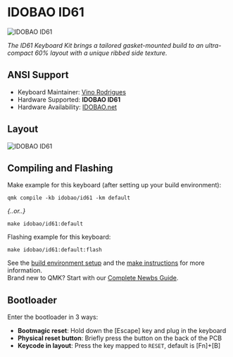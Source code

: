 # IDOBAO ID61

![IDOBAO ID61](https://i.imgur.com/Lu6SOyOh.png)

*The ID61 Keyboard Kit brings a tailored gasket-mounted build to an ultra-compact 60% layout with a unique ribbed side texture.*

## ANSI Support

* Keyboard Maintainer: [Vino Rodrigues](https://github.com/vinorodrigues)
* Hardware Supported: **IDOBAO ID61**
* Hardware Availability: [IDOBAO.net](https://idobao.net/search?type=product&q=id61*)

## Layout

![IDOBAO ID61](https://idobao.github.io/kle/idobao-id61.png)

## Compiling and Flashing

Make example for this keyboard (after setting up your build environment):

    qmk compile -kb idobao/id61 -km default

*{..or..}*

    make idobao/id61:default

Flashing example for this keyboard:

    make idobao/id61:default:flash

See the [build environment setup](https://docs.qmk.fm/#/getting_started_build_tools) and the [make instructions](https://docs.qmk.fm/#/getting_started_make_guide) for more information. <br>
Brand new to QMK? Start with our [Complete Newbs Guide](https://docs.qmk.fm/#/newbs).

## Bootloader

Enter the bootloader in 3 ways:

* **Bootmagic reset**: Hold down the [Escape] key and plug in the keyboard
* **Physical reset button**: Briefly press the button on the back of the PCB
* **Keycode in layout**: Press the key mapped to `RESET`, default is [Fn]+[B]
